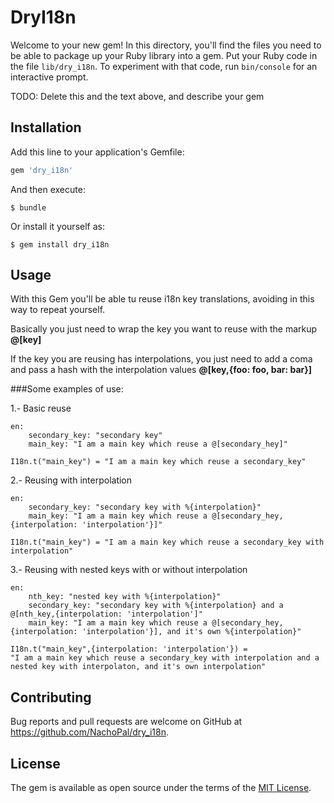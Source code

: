 # DryI18n

Welcome to your new gem! In this directory, you'll find the files you need to be able to package up your Ruby library into a gem. Put your Ruby code in the file `lib/dry_i18n`. To experiment with that code, run `bin/console` for an interactive prompt.

TODO: Delete this and the text above, and describe your gem

## Installation

Add this line to your application's Gemfile:

```ruby
gem 'dry_i18n'
```

And then execute:

    $ bundle

Or install it yourself as:

    $ gem install dry_i18n

## Usage

With this Gem you'll be able tu reuse i18n key translations, avoiding in this way to repeat yourself.

Basically you just need to wrap the key you want to reuse with the markup **@[key]**

If the key you are reusing has interpolations, you just need to add a coma and pass a hash with the interpolation values **@[key,{foo: foo, bar: bar}]**

###Some examples of use:

1.- Basic reuse
```
en:
    secondary_key: "secondary key"
    main_key: "I am a main key which reuse a @[secondary_hey]"
```
```
I18n.t("main_key") = "I am a main key which reuse a secondary_key"
```

2.- Reusing with interpolation
```
en:
    secondary_key: "secondary key with %{interpolation}"
    main_key: "I am a main key which reuse a @[secondary_hey,{interpolation: 'interpolation'}]"
```
```
I18n.t("main_key") = "I am a main key which reuse a secondary_key with interpolation"
```

3.- Reusing with nested keys with or without interpolation
```
en:
    nth_key: "nested key with %{interpolation}"
    secondary_key: "secondary key with %{interpolation} and a @[nth_key,{interpolation: 'interpolation']"
    main_key: "I am a main key which reuse a @[secondary_hey,{interpolation: 'interpolation'}], and it's own %{interpolation}"
```
```
I18n.t("main_key",{interpolation: 'interpolation'}) =
"I am a main key which reuse a secondary_key with interpolation and a nested key with interpolaton, and it's own interpolation"
```

## Contributing

Bug reports and pull requests are welcome on GitHub at https://github.com/NachoPal/dry_i18n.


## License

The gem is available as open source under the terms of the [MIT License](http://opensource.org/licenses/MIT).

